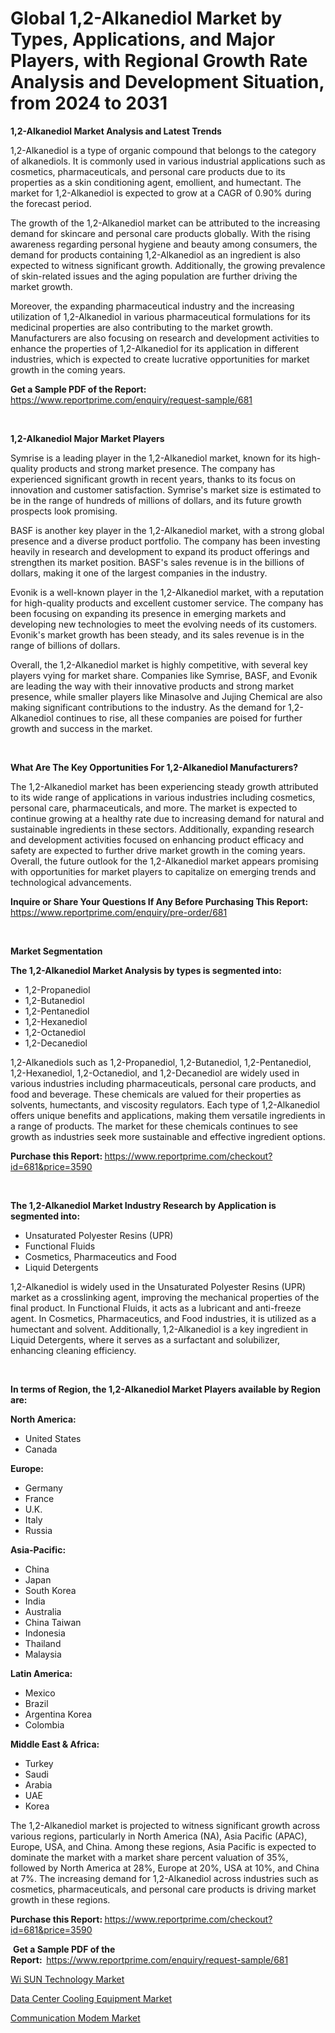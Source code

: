 <p><h1>Global 1,2-Alkanediol Market by Types, Applications, and Major Players, with Regional Growth Rate Analysis and Development Situation, from 2024 to 2031</h1></p><p><strong>1,2-Alkanediol Market Analysis and Latest Trends</strong></p>
<p><p>1,2-Alkanediol is a type of organic compound that belongs to the category of alkanediols. It is commonly used in various industrial applications such as cosmetics, pharmaceuticals, and personal care products due to its properties as a skin conditioning agent, emollient, and humectant. The market for 1,2-Alkanediol is expected to grow at a CAGR of 0.90% during the forecast period.</p><p>The growth of the 1,2-Alkanediol market can be attributed to the increasing demand for skincare and personal care products globally. With the rising awareness regarding personal hygiene and beauty among consumers, the demand for products containing 1,2-Alkanediol as an ingredient is also expected to witness significant growth. Additionally, the growing prevalence of skin-related issues and the aging population are further driving the market growth.</p><p>Moreover, the expanding pharmaceutical industry and the increasing utilization of 1,2-Alkanediol in various pharmaceutical formulations for its medicinal properties are also contributing to the market growth. Manufacturers are also focusing on research and development activities to enhance the properties of 1,2-Alkanediol for its application in different industries, which is expected to create lucrative opportunities for market growth in the coming years.</p></p>
<p><strong>Get a Sample PDF of the Report:&nbsp;</strong> <a href="https://www.reportprime.com/enquiry/request-sample/681">https://www.reportprime.com/enquiry/request-sample/681</a></p>
<p>&nbsp;</p>
<p><strong>1,2-Alkanediol Major Market Players</strong></p>
<p><p>Symrise is a leading player in the 1,2-Alkanediol market, known for its high-quality products and strong market presence. The company has experienced significant growth in recent years, thanks to its focus on innovation and customer satisfaction. Symrise's market size is estimated to be in the range of hundreds of millions of dollars, and its future growth prospects look promising.</p><p>BASF is another key player in the 1,2-Alkanediol market, with a strong global presence and a diverse product portfolio. The company has been investing heavily in research and development to expand its product offerings and strengthen its market position. BASF's sales revenue is in the billions of dollars, making it one of the largest companies in the industry.</p><p>Evonik is a well-known player in the 1,2-Alkanediol market, with a reputation for high-quality products and excellent customer service. The company has been focusing on expanding its presence in emerging markets and developing new technologies to meet the evolving needs of its customers. Evonik's market growth has been steady, and its sales revenue is in the range of billions of dollars.</p><p>Overall, the 1,2-Alkanediol market is highly competitive, with several key players vying for market share. Companies like Symrise, BASF, and Evonik are leading the way with their innovative products and strong market presence, while smaller players like Minasolve and Jujing Chemical are also making significant contributions to the industry. As the demand for 1,2-Alkanediol continues to rise, all these companies are poised for further growth and success in the market.</p></p>
<p>&nbsp;</p>
<p><strong>What Are The Key Opportunities For 1,2-Alkanediol Manufacturers?</strong></p>
<p><p>The 1,2-Alkanediol market has been experiencing steady growth attributed to its wide range of applications in various industries including cosmetics, personal care, pharmaceuticals, and more. The market is expected to continue growing at a healthy rate due to increasing demand for natural and sustainable ingredients in these sectors. Additionally, expanding research and development activities focused on enhancing product efficacy and safety are expected to further drive market growth in the coming years. Overall, the future outlook for the 1,2-Alkanediol market appears promising with opportunities for market players to capitalize on emerging trends and technological advancements.</p></p>
<p><strong>Inquire or Share Your Questions If Any Before Purchasing This Report:</strong> <a href="https://www.reportprime.com/enquiry/pre-order/681">https://www.reportprime.com/enquiry/pre-order/681</a></p>
<p>&nbsp;</p>
<p><strong>Market Segmentation</strong></p>
<p><strong>The 1,2-Alkanediol Market Analysis by types is segmented into:</strong></p>
<p><ul><li>1,2-Propanediol</li><li>1,2-Butanediol</li><li>1,2-Pentanediol</li><li>1,2-Hexanediol</li><li>1,2-Octanediol</li><li>1,2-Decanediol</li></ul></p>
<p><p>1,2-Alkanediols such as 1,2-Propanediol, 1,2-Butanediol, 1,2-Pentanediol, 1,2-Hexanediol, 1,2-Octanediol, and 1,2-Decanediol are widely used in various industries including pharmaceuticals, personal care products, and food and beverage. These chemicals are valued for their properties as solvents, humectants, and viscosity regulators. Each type of 1,2-Alkanediol offers unique benefits and applications, making them versatile ingredients in a range of products. The market for these chemicals continues to see growth as industries seek more sustainable and effective ingredient options.</p></p>
<p><strong>Purchase this Report:&nbsp;</strong><a href="https://www.reportprime.com/checkout?id=681&price=3590">https://www.reportprime.com/checkout?id=681&price=3590</a></p>
<p>&nbsp;</p>
<p><strong>The 1,2-Alkanediol Market Industry Research by Application is segmented into:</strong></p>
<p><ul><li>Unsaturated Polyester Resins (UPR)</li><li>Functional Fluids</li><li>Cosmetics, Pharmaceutics and Food</li><li>Liquid Detergents</li></ul></p>
<p><p>1,2-Alkanediol is widely used in the Unsaturated Polyester Resins (UPR) market as a crosslinking agent, improving the mechanical properties of the final product. In Functional Fluids, it acts as a lubricant and anti-freeze agent. In Cosmetics, Pharmaceutics, and Food industries, it is utilized as a humectant and solvent. Additionally, 1,2-Alkanediol is a key ingredient in Liquid Detergents, where it serves as a surfactant and solubilizer, enhancing cleaning efficiency.</p></p>
<p>&nbsp;</p>
<p><strong>In terms of Region, the 1,2-Alkanediol Market Players available by Region are:</strong></p>
<p>
    <p> <strong> North America: </strong>
        <ul>
            <li>United States</li>
            <li>Canada</li>
        </ul>
        </p> 
    <p> <strong> Europe: </strong>
        <ul>
            <li>Germany</li>
            <li>France</li>
            <li>U.K.</li>
            <li>Italy</li>
            <li>Russia</li>
        </ul>
        </p> 
    <p> <strong> Asia-Pacific: </strong>
        <ul>
            <li>China</li>
            <li>Japan</li>
            <li>South Korea</li>
            <li>India</li>
            <li>Australia</li>
            <li>China Taiwan</li>
            <li>Indonesia</li>
            <li>Thailand</li>
            <li>Malaysia</li>
        </ul>
        </p> 
    <p> <strong> Latin America: </strong>
        <ul>
            <li>Mexico</li>
            <li>Brazil</li>
            <li>Argentina Korea</li>
            <li>Colombia</li>
        </ul>
        </p> 
    <p> <strong> Middle East & Africa: </strong>
        <ul>
            <li>Turkey</li>
            <li>Saudi</li>
            <li>Arabia</li>
            <li>UAE</li>
            <li>Korea</li>
        </ul>
    </p>
    </p>
<p><p>The 1,2-Alkanediol market is projected to witness significant growth across various regions, particularly in North America (NA), Asia Pacific (APAC), Europe, USA, and China. Among these regions, Asia Pacific is expected to dominate the market with a market share percent valuation of 35%, followed by North America at 28%, Europe at 20%, USA at 10%, and China at 7%. The increasing demand for 1,2-Alkanediol across industries such as cosmetics, pharmaceuticals, and personal care products is driving market growth in these regions.</p></p>
<p><strong>Purchase this Report: </strong><a href="https://www.reportprime.com/checkout?id=681&price=3590">https://www.reportprime.com/checkout?id=681&price=3590</a></p>
<p>&nbsp;<strong>Get a Sample PDF of the Report:&nbsp;&nbsp;</strong><a href="https://www.reportprime.com/enquiry/request-sample/681">https://www.reportprime.com/enquiry/request-sample/681</a></p>
<p><strong></strong></p>
<p><p><a href="https://view.publitas.com/reportprime-1/wi-sun-technology-market-size-growing-and-forecasted-for-period-from-2024-2031-and-provides-complete-market-analysis-of-this-market/">Wi SUN Technology Market</a></p><p><a href="https://view.publitas.com/reportprime-1/data-center-cooling-equipment-market-research-report-forecasted-for-period-from-2024-2031-by-market-type-market-application-and-region/">Data Center Cooling Equipment Market</a></p><p><a href="https://view.publitas.com/reportprime-1/decoding-the-communication-modem-market-a-deep-dive-into-the-latest-market-trends-market-segmentation-and-competitive-analysis/">Communication Modem Market</a></p></p>